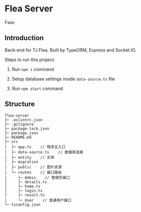 # Flea Server

Fwio

## Introduction

Back-end for TJ Flea. Built by TypeORM, Express and Socket.IO.

Steps to run this project:

1.  Run `npm i` command

2.  Setup database settings inside `data-source.ts` file

3.  Run `npm start` command

## Structure

```
flea-server
├─ .eslintrc.json
├─ .gitignore
├─ package-lock.json
├─ package.json
├─ README.md
├─ src
│  ├─ app.ts    // 程序主入口
│  ├─ data-source.ts    // 数据库连接
│  ├─ entity    // 实体
│  ├─ migration
│  ├─ public    // 图片资源
│  └─ routes    // 接口路由
│     ├─ Admin    // 管理员接口
│     ├─ details.ts
│     ├─ home.ts
│     ├─ login.ts
│     ├─ result.ts
│     └─ User    // 普通用户接口
└─ tsconfig.json

```

